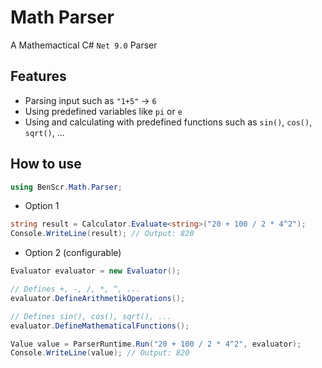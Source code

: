 # Math Parser
A Mathemactical C# `Net 9.0` Parser

## Features
- Parsing input such as `"1+5"` -> `6`
- Using predefined variables like `pi` or `e`
- Using and calculating with predefined functions such as `sin()`, `cos()`, `sqrt()`, ...

## How to use
```csharp
using BenScr.Math.Parser;
```

- Option 1
```csharp
string result = Calculator.Evaluate<string>("20 + 100 / 2 * 4^2");
Console.WriteLine(result); // Output: 820
```

- Option 2 (configurable)
```csharp
Evaluator evaluator = new Evaluator();

// Defines +, -, /, *, ^, ...
evaluator.DefineArithmetikOperations();

// Defines sin(), cos(), sqrt(), ...
evaluator.DefineMathematicalFunctions();

Value value = ParserRuntime.Run("20 + 100 / 2 * 4^2", evaluator);
Console.WriteLine(value); // Output: 820
```

